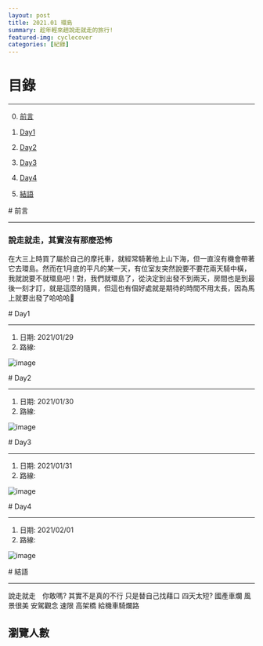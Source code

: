 ```yaml
---
layout: post
title: 2021.01 環島
summary: 趁年輕來趟說走就走的旅行!
featured-img: cyclecover
categories: [紀錄]
---
```


# 目錄

***

0. [前言](#前言)

1. [Day1](#Day1)

2. [Day2](#Day2)

3. [Day3](#Day3)

4. [Day4](#Day4)

5. [結語](#結語)



<a name="前言"/>
# 前言

***

### 說走就走，其實沒有那麼恐怖

在大三上時買了屬於自己的摩托車，就經常騎著他上山下海，但一直沒有機會帶著它去環島。然而在1月底的平凡的某一天，有位室友突然說要不要花兩天騎中橫，我就說要不就環島吧！對，我們就環島了，從決定到出發不到兩天，房間也是到最後一刻才訂，就是這麼的隨興，但這也有個好處就是期待的時間不用太長，因為馬上就要出發了哈哈哈🤣

<a name="Day1"/>
# Day1

***

1. 日期: 2021/01/29
2. 路線: 

![image](https://raw.githubusercontent.com/poi0905/blog/master/assets/img/posts/環島day1路線.png)


<a name="Day2"/>
# Day2

***

1. 日期: 2021/01/30
2. 路線: 

![image](https://raw.githubusercontent.com/poi0905/blog/master/assets/img/posts/環島day2路線.png)



<a name="Day3"/>
# Day3

***

1. 日期: 2021/01/31
2. 路線: 

![image](https://raw.githubusercontent.com/poi0905/blog/master/assets/img/posts/環島day3路線.png)



<a name="Day4"/>
# Day4

***

1. 日期: 2021/02/01
2. 路線: 

![image](https://raw.githubusercontent.com/poi0905/blog/master/assets/img/posts/環島day4路線.png)



<a name="結語"/>
# 結語

***

說走就走　你敢嗎? 其實不是真的不行 只是替自己找藉口
四天太短?
國產車爛
風景很美
安駕觀念
速限 高架橋 給機車騎爛路



## 瀏覽人數
<!-- hitwebcounter Code START -->
                           
